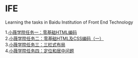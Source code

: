 # IFE
Learning the tasks in Baidu Institution of Front End Technology

1.[小薇学院任务一：零基础HTML编码](http://ife.baidu.com/course/detail/id/90)<br/>
2.[小薇学院任务二：零基础HTML及CSS编码（一）](http://ife.baidu.com/course/detail/id/92)<br/>
3.[小薇学院任务三：三栏式布局](http://ife.baidu.com/course/detail/id/94)<br/>
4.[小薇学院任务四：定位和居中问题](http://ife.baidu.com/course/detail/id/95)<br/>
